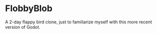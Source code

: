# FlobbyBlob
A 2-day flappy bird clone, just to familiarize myself with this more recent version of Godot.
